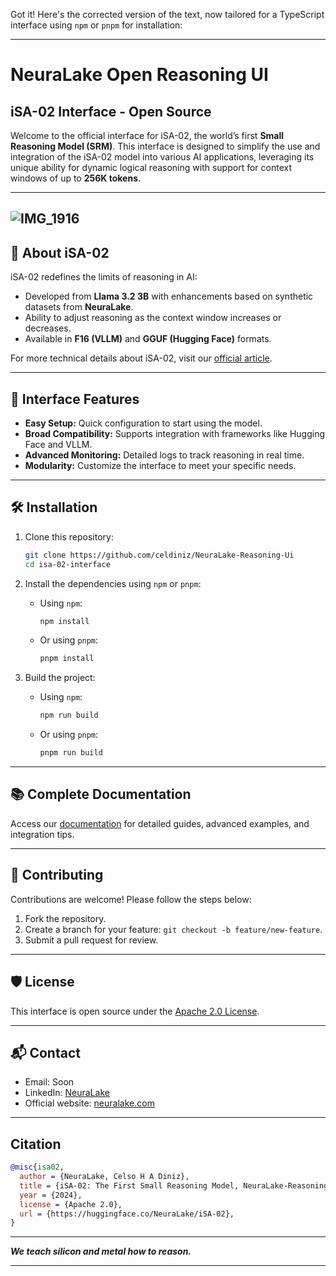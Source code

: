 Got it! Here's the corrected version of the text, now tailored for a TypeScript interface using `npm` or `pnpm` for installation:

---

# NeuraLake Open Reasoning UI  
## iSA-02 Interface - Open Source

Welcome to the official interface for iSA-02, the world’s first **Small Reasoning Model (SRM)**. This interface is designed to simplify the use and integration of the iSA-02 model into various AI applications, leveraging its unique ability for dynamic logical reasoning with support for context windows of up to **256K tokens**.

---  
![IMG_1916](https://github.com/user-attachments/assets/3971bd4f-6986-4f36-a9d8-f6d8d48d84e9)  
---

## 🌟 **About iSA-02**

iSA-02 redefines the limits of reasoning in AI:  
- Developed from **Llama 3.2 3B** with enhancements based on synthetic datasets from **NeuraLake**.  
- Ability to adjust reasoning as the context window increases or decreases.  
- Available in **F16 (VLLM)** and **GGUF (Hugging Face)** formats.

For more technical details about iSA-02, visit our [official article](https://huggingface.co/NeuraLakeAi/iSA-02-Nano-1B-Preview).

---

## 🚀 **Interface Features**

- **Easy Setup:** Quick configuration to start using the model.  
- **Broad Compatibility:** Supports integration with frameworks like Hugging Face and VLLM.  
- **Advanced Monitoring:** Detailed logs to track reasoning in real time.  
- **Modularity:** Customize the interface to meet your specific needs.

---

## 🛠️ **Installation**

1. Clone this repository:
   ```bash
   git clone https://github.com/celdiniz/NeuraLake-Reasoning-Ui
   cd isa-02-interface
   ```

2. Install the dependencies using `npm` or `pnpm`:
   - Using `npm`:
     ```bash
     npm install
     ```
   - Or using `pnpm`:
     ```bash
     pnpm install
     ```

3. Build the project:
   - Using `npm`:
     ```bash
     npm run build
     ```
   - Or using `pnpm`:
     ```bash
     pnpm run build
     ```

---

## 📚 **Complete Documentation**

Access our [documentation](https://huggingface.co/NeuraLakeAi/iSA-02-Nano-1B-Preview) for detailed guides, advanced examples, and integration tips.

---

## 🧪 **Contributing**

Contributions are welcome! Please follow the steps below:  
1. Fork the repository.  
2. Create a branch for your feature: `git checkout -b feature/new-feature`.  
3. Submit a pull request for review.

---

## 🛡️ **License**

This interface is open source under the [Apache 2.0 License](LICENSE).

---

## 📬 **Contact**

- Email: Soon  
- LinkedIn: [NeuraLake](https://www.linkedin.com/company/neuralake)  
- Official website: [neuralake.com](https://neuralake.com.br)

---

## Citation  

```bibtex
@misc{isa02,
  author = {NeuraLake, Celso H A Diniz},
  title = {iSA-02: The First Small Reasoning Model, NeuraLake-Reasoning-Ui},
  year = {2024},
  license = {Apache 2.0},
  url = {https://huggingface.co/NeuraLake/iSA-02},
}
```  

---

**_We teach silicon and metal how to reason._**

---
